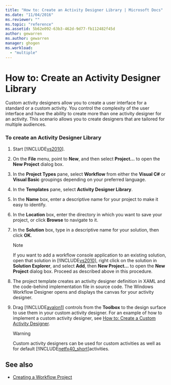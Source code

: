 ```yaml
---
title: "How to: Create an Activity Designer Library | Microsoft Docs"
ms.date: "11/04/2016"
ms.reviewer: ""
ms.topic: "reference"
ms.assetid: 5b62e092-63b3-462d-9d77-fb112482f45d
author: gewarren
ms.author: gewarren
manager: ghogen
ms.workload: 
  - "multiple"
---
```

# How to: Create an Activity Designer Library
Custom activity designers allow you to create a user interface for a standard or a custom activity. You control the complexity of the user interface and have the ability to create more than one activity designer for an activity. This scenario allows you to create designers that are tailored for multiple audiences.

### To create an Activity Designer Library

1.  Start [!INCLUDE[vs2010](../misc/includes/vs2010_md.md)].

2.  On the **File** menu, point to **New**, and then select **Project...** to open the **New Project** dialog box.

3.  In the **Project Types** pane, select **Workflow** from either the **Visual C#** or **Visual Basic** groupings depending on your preferred language.

4.  In the **Templates** pane, select **Activity Designer Library**.

5.  In the **Name** box, enter a descriptive name for your project to make it easy to identify.

6.  In the **Location** box, enter the directory in which you want to save your project, or click **Browse** to navigate to it.

7.  In the **Solution** box, type in a descriptive name for your solution, then click **OK**.

    > [!NOTE]
    > If you want to add a workflow console application to an existing solution, open that solution in [!INCLUDE[vs2010](../misc/includes/vs2010_md.md)], right click on the solution in **Solution Explorer**, and select **Add**, then **New Project...** to open the **New Project** dialog box. Proceed as described above in this procedure.

8.  The project template creates an activity designer definition in XAML and the code-behind implementation file in source code. The Windows Workflow Designer opens and displays the canvas for your activity designer.

9. Drag [!INCLUDE[avalon1](../workflow-designer/includes/avalon1_md.md)] controls from the **Toolbox** to the design surface to use them in your custom activity designer.  For an example of how to implement a custom activity designer, see [How to: Create a Custom Activity Designer](/dotnet/framework/windows-workflow-foundation/how-to-create-a-custom-activity-designer).

    > [!WARNING]
    > Custom activity designers can be used for custom activities as well as for default [!INCLUDE[netfx40_short](../workflow-designer/includes/netfx40_short_md.md)]activities.

## See also

- [Creating a Workflow Project](../workflow-designer/creating-a-workflow-project.md)
